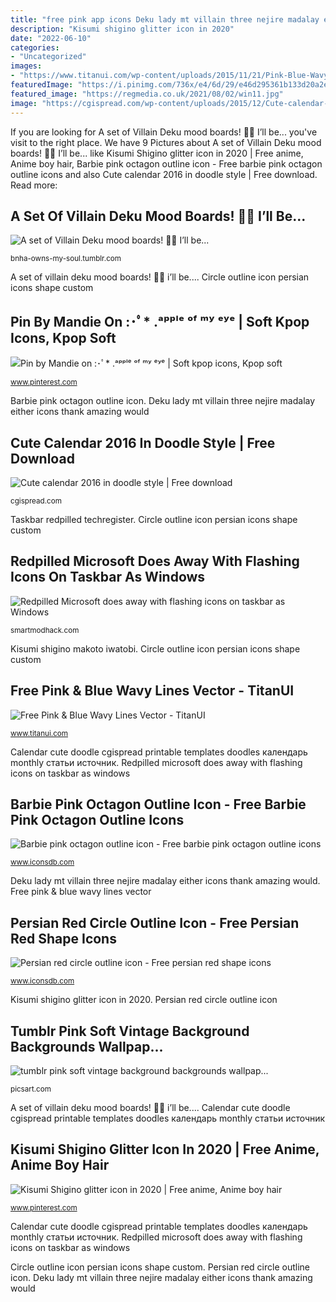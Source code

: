 ```yaml
---
title: "free pink app icons Deku lady mt villain three nejire madalay either icons thank amazing would"
description: "Kisumi shigino glitter icon in 2020"
date: "2022-06-10"
categories:
- "Uncategorized"
images:
- "https://www.titanui.com/wp-content/uploads/2015/11/21/Pink-Blue-Wavy-Lines-Vector.jpg"
featuredImage: "https://i.pinimg.com/736x/e4/6d/29/e46d295361b133d20a2ebff5c32a0583.jpg"
featured_image: "https://regmedia.co.uk/2021/08/02/win11.jpg"
image: "https://cgispread.com/wp-content/uploads/2015/12/Cute-calendar-2016-in-doodle-style-1030x1030.jpg"
---
```


If you are looking for A set of Villain Deku mood boards! 💚🖤 I’ll be... you've visit to the right place. We have 9 Pictures about A set of Villain Deku mood boards! 💚🖤 I’ll be... like Kisumi Shigino glitter icon in 2020 | Free anime, Anime boy hair, Barbie pink octagon outline icon - Free barbie pink octagon outline icons and also Cute calendar 2016 in doodle style | Free download. Read more:

## A Set Of Villain Deku Mood Boards! 💚🖤 I’ll Be...

![A set of Villain Deku mood boards! 💚🖤 I’ll be...](https://64.media.tumblr.com/fce85fe3fdc3f74296a162bcc4b0d8aa/tumblr_pr7h63wqWX1wznawq_1280.jpg "Calendar cute doodle cgispread printable templates doodles календарь monthly статьи источник")

<small>bnha-owns-my-soul.tumblr.com</small>

A set of villain deku mood boards! 💚🖤 i’ll be.... Circle outline icon persian icons shape custom

## Pin By Mandie On :･ﾟ* .ᵃᵖᵖˡᵉ ᵒᶠ ᵐʸ ᵉʸᵉ | Soft Kpop Icons, Kpop Soft

![Pin by Mandie on :･ﾟ* .ᵃᵖᵖˡᵉ ᵒᶠ ᵐʸ ᵉʸᵉ | Soft kpop icons, Kpop soft](https://i.pinimg.com/736x/e4/6d/29/e46d295361b133d20a2ebff5c32a0583.jpg "A set of villain deku mood boards! 💚🖤 i’ll be...")

<small>www.pinterest.com</small>

Barbie pink octagon outline icon. Deku lady mt villain three nejire madalay either icons thank amazing would

## Cute Calendar 2016 In Doodle Style | Free Download

![Cute calendar 2016 in doodle style | Free download](https://cgispread.com/wp-content/uploads/2015/12/Cute-calendar-2016-in-doodle-style-1030x1030.jpg "Pink vector lines wavy line graphic titanui clip designs")

<small>cgispread.com</small>

Taskbar redpilled techregister. Circle outline icon persian icons shape custom

## Redpilled Microsoft Does Away With Flashing Icons On Taskbar As Windows

![Redpilled Microsoft does away with flashing icons on taskbar as Windows](https://regmedia.co.uk/2021/08/02/win11.jpg "Deku lady mt villain three nejire madalay either icons thank amazing would")

<small>smartmodhack.com</small>

Kisumi shigino makoto iwatobi. Circle outline icon persian icons shape custom

## Free Pink &amp; Blue Wavy Lines Vector - TitanUI

![Free Pink &amp; Blue Wavy Lines Vector - TitanUI](https://www.titanui.com/wp-content/uploads/2015/11/21/Pink-Blue-Wavy-Lines-Vector.jpg "Taskbar redpilled techregister")

<small>www.titanui.com</small>

Calendar cute doodle cgispread printable templates doodles календарь monthly статьи источник. Redpilled microsoft does away with flashing icons on taskbar as windows

## Barbie Pink Octagon Outline Icon - Free Barbie Pink Octagon Outline Icons

![Barbie pink octagon outline icon - Free barbie pink octagon outline icons](https://www.iconsdb.com/icons/download/barbie-pink/octagon-outline-512.jpg "Kisumi shigino makoto iwatobi")

<small>www.iconsdb.com</small>

Deku lady mt villain three nejire madalay either icons thank amazing would. Free pink &amp; blue wavy lines vector

## Persian Red Circle Outline Icon - Free Persian Red Shape Icons

![Persian red circle outline icon - Free persian red shape icons](https://www.iconsdb.com/icons/download/persian-red/circle-outline-512.png "Free pink &amp; blue wavy lines vector")

<small>www.iconsdb.com</small>

Kisumi shigino glitter icon in 2020. Persian red circle outline icon

## Tumblr Pink Soft Vintage Background Backgrounds Wallpap...

![tumblr pink soft vintage background backgrounds wallpap...](http://cdn140.picsart.com/286562594066201.jpg "Pin by mandie on :･ﾟ* .ᵃᵖᵖˡᵉ ᵒᶠ ᵐʸ ᵉʸᵉ")

<small>picsart.com</small>

A set of villain deku mood boards! 💚🖤 i’ll be.... Calendar cute doodle cgispread printable templates doodles календарь monthly статьи источник

## Kisumi Shigino Glitter Icon In 2020 | Free Anime, Anime Boy Hair

![Kisumi Shigino glitter icon in 2020 | Free anime, Anime boy hair](https://i.pinimg.com/originals/83/b3/14/83b314355cadbb36e501f201c521e87b.jpg "Kisumi shigino glitter icon in 2020")

<small>www.pinterest.com</small>

Calendar cute doodle cgispread printable templates doodles календарь monthly статьи источник. Redpilled microsoft does away with flashing icons on taskbar as windows

Circle outline icon persian icons shape custom. Persian red circle outline icon. Deku lady mt villain three nejire madalay either icons thank amazing would
